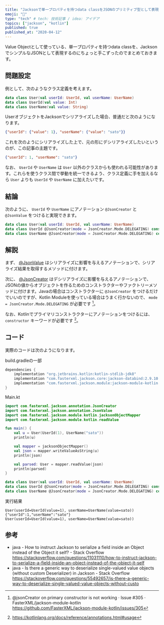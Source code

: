 ```yaml
---
title: "Jacksonで単一プロパティを持つdata classをJSONのプリミティブ型として表現する"
emoji: "🧩"
type: "tech" # tech: 技術記事 / idea: アイデア
topics: ["jackson", "kotlin"]
published: true
published_at: "2020-04-12"
---
```


Value Objectとして使っている、単一プロパティを持つdata classを、JacksonでシンプルなJSONとして表現するのにちょっと手こずったのでまとめておきます。

## 問題設定

例として、次のようなクラス定義を考えます。

```kt
data class User(val userId: UserId, val userName: UserName)
data class UserId(val value: Int)
data class UserName(val value: String)
```

UserオブジェクトをJacksonでシリアライズした場合、普通だと次のようになります。

```json
{"userId": {"value": 1}, "userName": {"value": "sato"}}
```

これを次のようにシリアライズした上で、元の形にデシリアライズしたいというのが、この記事の主題です。

```json
{"userId": 1, "userName": "sato"}
```

なお、 `UserId` や `UserName` は `User` 以外のクラスからも使われる可能性があります。これらを使うクラス間で挙動を統一できるよう、クラス定義に手を加えるなら `User` よりも `UserId` や `UserName` に加えたいです。

## 結論

次のように、  `UserId` や `UserName` にアノテーション `@JsonCreator` と `@JsonValue` をつけると実現できます。

```kt
data class User(val userId: UserId, val userName: UserName)
data class UserId @JsonCreator(mode = JsonCreator.Mode.DELEGATING) constructor(@JsonValue val value: Int)
data class UserName @JsonCreator(mode = JsonCreator.Mode.DELEGATING) constructor(@JsonValue val value: String)
```

## 解説

まず、 [@JsonValue](http://fasterxml.github.io/jackson-annotations/javadoc/2.9/com/fasterxml/jackson/annotation/JsonValue.html) はシリアライズに影響を与えるアノテーションで、シリアライズ結果を取得するメソッドに付けます。

次に、 [@JsonCreator](http://fasterxml.github.io/jackson-annotations/javadoc/2.9/com/fasterxml/jackson/annotation/JsonCreator.html) はデシリアライズに影響を与えるアノテーションで、JSONの値からオブジェクトを作るためのコンストラクターやファクトリーメソッドに付けます。Javaの場合はコンストラクターに `@JsonCreator` をつけるだけでいいのですが、Kotlin Moduleを使っている場合はうまく行かないので、 `mode = JsonCreator.Mode.DELEGATING` が必要です [^1]。

なお、Kotlinでプライマリコンストラクターにアノテーションをつけるには、 `constructor` キーワードが必要です [^2]。

## コード

実際のコードは次のようになります。

build.gradleの一部

```gradle
dependencies {
    implementation "org.jetbrains.kotlin:kotlin-stdlib-jdk8"
    implementation "com.fasterxml.jackson.core:jackson-databind:2.9.10.4"
    implementation "com.fasterxml.jackson.module:jackson-module-kotlin:2.9.10"
}
```

Main.kt

```kt
import com.fasterxml.jackson.annotation.JsonCreator
import com.fasterxml.jackson.annotation.JsonValue
import com.fasterxml.jackson.module.kotlin.jacksonObjectMapper
import com.fasterxml.jackson.module.kotlin.readValue

fun main() {
    val u = User(UserId(1), UserName("sato"))
    println(u)

    val mapper = jacksonObjectMapper()
    val json = mapper.writeValueAsString(u)
    println(json)

    val parsed: User = mapper.readValue(json)
    println(parsed)
}

data class User(val userId: UserId, val userName: UserName)
data class UserId @JsonCreator(mode = JsonCreator.Mode.DELEGATING) constructor(@JsonValue val value: Int)
data class UserName @JsonCreator(mode = JsonCreator.Mode.DELEGATING) constructor(@JsonValue val value: String)
```

実行結果

```
User(userId=UserId(value=1), userName=UserName(value=sato))
{"userId":1,"userName":"sato"}
User(userId=UserId(value=1), userName=UserName(value=sato))
```

## 参考

* java - How to instruct Jackson to serialize a field inside an Object instead of the Object it self? - Stack Overflow
https://stackoverflow.com/questions/11031110/how-to-instruct-jackson-to-serialize-a-field-inside-an-object-instead-of-the-object-it-self
* java - Is there a generic way to deserialize single-valued value objects (without custom Deserializer) in Jackson - Stack Overflow
https://stackoverflow.com/questions/55492657/is-there-a-generic-way-to-deserialize-single-valued-value-objects-without-custo


[^1]: @jsonCreator on primary constructor is not working · Issue #305 · FasterXML/jackson-module-kotlin
https://github.com/FasterXML/jackson-module-kotlin/issues/305
[^2]: https://kotlinlang.org/docs/reference/annotations.html#usage